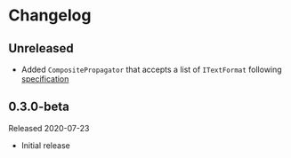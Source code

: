 # Changelog

## Unreleased

* Added `CompositePropagator` that accepts a list of `ITextFormat` following
  [specification](https://github.com/open-telemetry/opentelemetry-specification/blob/master/specification/context/api-propagators.md#create-a-composite-propagator)

## 0.3.0-beta

Released 2020-07-23

* Initial release
